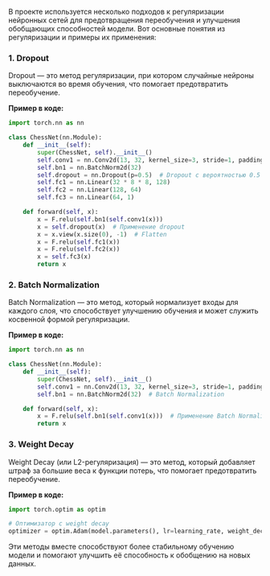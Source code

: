 В проекте используется несколько подходов к регуляризации нейронных сетей для предотвращения переобучения и улучшения обобщающих способностей модели. Вот основные понятия из регуляризации и примеры их применения:

### 1. **Dropout**
Dropout — это метод регуляризации, при котором случайные нейроны выключаются во время обучения, что помогает предотвратить переобучение.

**Пример в коде:**
```python
import torch.nn as nn

class ChessNet(nn.Module):
    def __init__(self):
        super(ChessNet, self).__init__()
        self.conv1 = nn.Conv2d(13, 32, kernel_size=3, stride=1, padding=1)
        self.bn1 = nn.BatchNorm2d(32)
        self.dropout = nn.Dropout(p=0.5)  # Dropout с вероятностью 0.5
        self.fc1 = nn.Linear(32 * 8 * 8, 128)
        self.fc2 = nn.Linear(128, 64)
        self.fc3 = nn.Linear(64, 1)

    def forward(self, x):
        x = F.relu(self.bn1(self.conv1(x)))
        x = self.dropout(x)  # Применение dropout
        x = x.view(x.size(0), -1)  # Flatten
        x = F.relu(self.fc1(x))
        x = F.relu(self.fc2(x))
        x = self.fc3(x)
        return x
```

### 2. **Batch Normalization**
Batch Normalization — это метод, который нормализует входы для каждого слоя, что способствует улучшению обучения и может служить косвенной формой регуляризации.

**Пример в коде:**
```python
import torch.nn as nn

class ChessNet(nn.Module):
    def __init__(self):
        super(ChessNet, self).__init__()
        self.conv1 = nn.Conv2d(13, 32, kernel_size=3, stride=1, padding=1)
        self.bn1 = nn.BatchNorm2d(32)  # Batch Normalization

    def forward(self, x):
        x = F.relu(self.bn1(self.conv1(x)))  # Применение Batch Normalization
        return x
```

### 3. **Weight Decay**
Weight Decay (или L2-регуляризация) — это метод, который добавляет штраф за большие веса к функции потерь, что помогает предотвратить переобучение.

**Пример в коде:**
```python
import torch.optim as optim

# Оптимизатор с weight decay
optimizer = optim.Adam(model.parameters(), lr=learning_rate, weight_decay=0.01)
```

Эти методы вместе способствуют более стабильному обучению модели и помогают улучшить её способность к обобщению на новых данных.